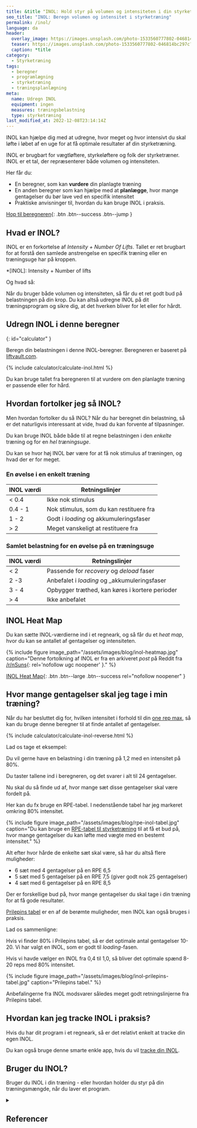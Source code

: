 ```yaml
---
title: &title "INOL: Hold styr på volumen og intensiteten i din styrketræning"
seo_title: "INOL: Beregn volumen og intensitet i styrketræning"
permalink: /inol/
language: da
header:
  overlay_image: https://images.unsplash.com/photo-1533560777802-046814bc297c?ixlib=rb-1.2.1&ixid=eyJhcHBfaWQiOjEyMDd9&auto=format&fit=crop&h=630&w=1200&q=60
  teaser: https://images.unsplash.com/photo-1533560777802-046814bc297c?ixlib=rb-1.2.1&ixid=eyJhcHBfaWQiOjEyMDd9&auto=format&fit=crop&h=300&w=400&q=10
  caption: *title
category:
  - Styrketræning
tags:
  - beregner
  - programlægning
  - styrketræning
  - træningsplanlægning
meta:
  name: Udregn INOL
  equipment: ingen
  measures: træningsbelastning
  type: styrketræning
last_modified_at: 2022-12-08T23:14:14Z
---
```


INOL kan hjælpe dig med at udregne, hvor meget og hvor intensivt du skal løfte i løbet af en uge for at få optimale resultater af din styrketræning.

INOL er brugbart for vægtløftere, styrkeløftere og folk der styrketræner. INOL er et tal, der repræsenterer både volumen og intensiteten.

Her får du:

- En beregner, som kan **vurdere** din planlagte træning
- En anden beregner som kan hjælpe med at **planlægge**, hvor mange gentagelser du bør lave ved en specifik intensitet
- Praktiske anvisninger til, hvordan du kan bruge INOL i praksis.

[<i class='fas fa-calculator'></i> Hop til beregneren](#calculator){: .btn .btn--success .btn--jump }

## Hvad er INOL?

INOL er en forkortelse af _Intensity + Number Of Lifts_. Tallet er ret brugbart for at forstå den samlede anstrengelse en specifik træning eller en træningsuge har på kroppen.

*[INOL]: Intensity + Number of lifts

Og hvad så:

Når du bruger både volumen og intensiteten, så får du et ret godt bud på belastningen på din krop. Du kan altså udregne INOL på dit træningsprogram og sikre dig, at det hverken bliver for let eller for hårdt.

## Udregn INOL i denne beregner
{: id="calculator" }

Beregn din belastningen i denne INOL-beregner. Beregneren er baseret på [liftvault.com](https://liftvault.com/resources/inol-calculator-tool/).

{% include calculator/calculate-inol.html %}

Du kan bruge tallet fra beregneren til at vurdere om den planlagte træning er passende eller for hård.

## Hvordan fortolker jeg så INOL?

Men hvordan fortolker du så INOL? Når du har beregnet din belastning, så er det naturligvis interessant at vide, hvad du kan forvente af tilpasninger.

Du kan bruge INOL både både til at regne belastningen i den _enkelte_ træning og for en _hel træningsuge_.

Du kan se hvor høj INOL bør være for at få nok stimulus af træningen, og hvad der er for meget.

### En øvelse i en enkelt træning

| INOL værdi | Retningslinjer                                |
| ---------- | --------------------------------------------- |
| < 0.4      | Ikke nok stimulus                             |
| 0.4 - 1    | Nok stimulus, som du kan restituere fra       |
| 1 - 2      | Godt i _loading_ og akkumuleringsfaser        |
| \> 2       | Meget vanskeligt at restituere fra            |

### Samlet belastning for en øvelse på en træningsuge

| INOL værdi | Retningslinjer                                        |
| ---------- | ----------------------------------------------------- |
| < 2        | Passende for _recovery_ og _deload_ faser             |
| 2 -3       | Anbefalet i _loading_ og _akkumuleringsfaser          |
| 3 - 4      | Opbygger træthed, kan køres i kortere perioder        |
| \> 4       | Ikke anbefalet                                        |

## INOL Heat Map

Du kan sætte INOL-værdierne ind i et regneark, og så får du et _heat map_, hvor du kan se antallet af gentagelser og intensiteten.

{% include figure image_path="/assets/images/blog/inol-heatmap.jpg" caption="Denne fortolkning af INOL er fra en arkiveret _post_ på Reddit fra [/r/nSuns](https://www.reddit.com/r/nSuns/comments/5w8vdo/using_inol_heat_map/){: rel='nofollow ugc noopener' }." %}

[INOL Heat Map](https://drive.google.com/file/d/1Mr811oVpNhG4gKpmSBAtK7P8WzWqEV7e/view?usp=drivesdk){: .btn .btn--large .btn--success rel="nofollow noopener" }

## Hvor mange gentagelser skal jeg tage i min træning?

Når du har besluttet dig for, hvilken intensitet i forhold til din [one rep max](/rm-maxtest/), så kan du bruge denne beregner til at finde antallet af gentagelser.

{% include calculator/calculate-inol-reverse.html %}

Lad os tage et eksempel:

Du vil gerne have en belastning i din træning på 1,2 med en intensitet på 80%.

Du taster tallene ind i beregneren, og det svarer i alt til 24 gentagelser.

Nu skal du så finde ud af, hvor mange sæt disse gentagelser skal være fordelt på.

Her kan du fx bruge en RPE-tabel. I nedenstående tabel har jeg markeret omkring 80% intensitet.

{% include figure image_path="/assets/images/blog/rpe-inol-tabel.jpg" caption="Du kan bruge en [RPE-tabel til styrketræning](/rpe/) til at få et bud på, hvor mange gentagelser du kan løfte med vægte med en bestemt intensitet." %}

Alt efter hvor hårde de enkelte sæt skal være, så har du altså flere muligheder:

- 6 sæt med 4 gentagelser på en RPE 6,5
- 5 sæt med 5 gentagelser på en RPE 7,5 (giver godt nok 25 gentagelser)
- 4 sæt med 6 gentagelser på en RPE 8,5

Der er forskellige bud på, hvor mange gentagelser du skal tage i din træning for at få gode resultater.

[Prilepins tabel](/prilepins-tabel/) er en af de berømte muligheder, men INOL kan også bruges i praksis.

Lad os sammenligne:

Hvis vi finder 80% i Prilepins tabel, så er det optimale antal gentagelser 10-20. Vi har valgt en INOL, som er godt til _loading_-fasen.

Hvis vi havde vælger en INOL fra 0,4 til 1,0, så bliver det optimale spænd 8-20 reps med 80% intensitet.

{% include figure image_path="/assets/images/blog/inol-prilepins-tabel.jpg" caption="Prilepins tabel." %}

Anbefalingerne fra INOL modsvarer således meget godt retningslinjerne fra Prilepins tabel.

## Hvordan kan jeg tracke INOL i praksis?

Hvis du har dit program i et regneark, så er det relativt enkelt at tracke din egen INOL.

Du kan også bruge denne smarte enkle app, hvis du vil [tracke din INOL](https://inol-log.web.app).

## Bruger du INOL?

Bruger du INOL i din træning - eller hvordan holder du styr på din træningsmængde, når du laver et program.

<details markdown="1" class="references">
  <summary><h2 id="references">Referencer</h2></summary>

- [www.workoutsmart.com](https://www.workoutsmart.com/info/strength-training-like-a-scientist-with-inol-values-in-2020)
- [breakingmuscle.com](https://breakingmuscle.com/fitness/individualizing-training-structural-balance-intensity-and-autoregulation)
</details>
